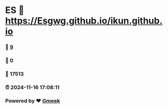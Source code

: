 # ES :link: https://Esgwg.github.io/ikun.github.io 
### :page_facing_up: [9](https://Esgwg.github.io/ikun.github.io/tag.html) 
### :speech_balloon: 0 
### :hibiscus: 17513 
### :alarm_clock: 2024-11-16 17:08:11 
### Powered by :heart: [Gmeek](https://github.com/Meekdai/Gmeek)
